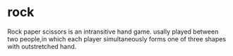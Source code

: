 # rock
Rock paper scissors is an intransitive hand game. usally played between two people,in which each player simultaneously forms one of three shapes with outstretched hand.
